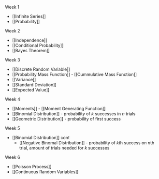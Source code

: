 Week 1
- [[Infinite Series]]
- [[Probability]]

Week 2
- [[Independence]]
- [[Conditional Probability]]
- [[Bayes Theorem]]

Week 3
- [[Discrete Random Variable]]
- [[Probability Mass Function]] - [[Cummulative Mass Function]]
- [[Variance]]
- [[Standard Deviation]]
- [[Expected Value]]

Week 4
- [[Moments]] - [[Moment Generating Function]]
- [[Binomial Distribution]] - probability of $k$ successes in $n$ trials
- [[Geometric Distribution]] - probability of first success

Week 5
- [[Binomial Distribution]] cont
	- [[Negative Binomal Distribution]] - probability of $k$th success on $n$th trial, amount of trials needed for $k$ successes
	
Week 6
- [[Poisson Process]]
- [[Continuous Random Variables]]
